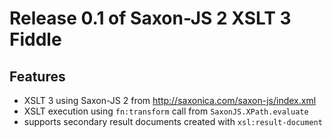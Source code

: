 # Release 0.1 of Saxon-JS 2 XSLT 3 Fiddle

## Features

*   XSLT 3 using Saxon-JS 2 from http://saxonica.com/saxon-js/index.xml
*   XSLT execution using `fn:transform` call from `SaxonJS.XPath.evaluate`
*   supports secondary result documents created with `xsl:result-document`
